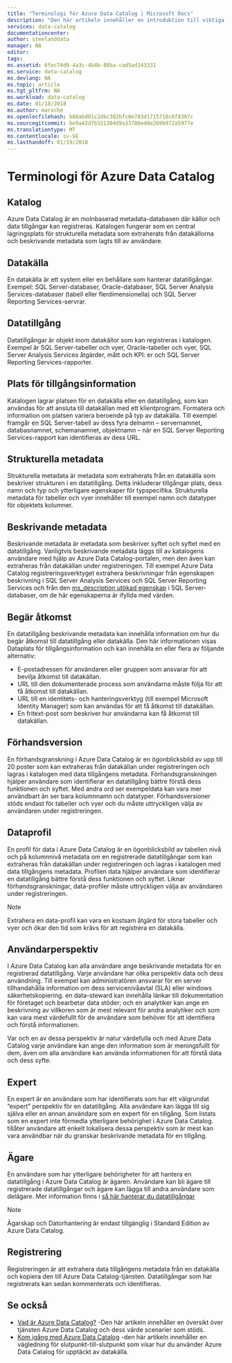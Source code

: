 ```yaml
---
title: "Terminologi för Azure Data Catalog | Microsoft Docs"
description: "Den här artikeln innehåller en introduktion till viktiga begrepp och termer som används i Azure Data Catalog-dokumentationen."
services: data-catalog
documentationcenter: 
author: steelanddata
manager: NA
editor: 
tags: 
ms.assetid: 6fec74d9-4a3c-4b4b-88ba-cad5ad143331
ms.service: data-catalog
ms.devlang: NA
ms.topic: article
ms.tgt_pltfrm: NA
ms.workload: data-catalog
ms.date: 01/18/2018
ms.author: maroche
ms.openlocfilehash: b88abd01c2dbc302bfc0e783d1715710c6f8397c
ms.sourcegitcommit: be9a42d7b321304d9a33786ed8e2b9b972a5977e
ms.translationtype: MT
ms.contentlocale: sv-SE
ms.lasthandoff: 01/19/2018
---
```

# <a name="azure-data-catalog-terminology"></a>Terminologi för Azure Data Catalog
## <a name="catalog"></a>Katalog
Azure Data Catalog är en molnbaserad metadata-databasen där källor och data tillgångar kan registreras. Katalogen fungerar som en central lagringsplats för strukturella metadata som extraherats från datakällorna och beskrivande metadata som lagts till av användare.

## <a name="data-source"></a>Datakälla
En datakälla är ett system eller en behållare som hanterar datatillgångar. Exempel: SQL Server-databaser, Oracle-databaser, SQL Server Analysis Services-databaser (tabell eller flerdimensionella) och SQL Server Reporting Services-servrar.

## <a name="data-asset"></a>Datatillgång
Datatillgångar är objekt inom datakällor som kan registreras i katalogen. Exempel är SQL Server-tabeller och vyer, Oracle-tabeller och vyer, SQL Server Analysis Services åtgärder, mått och KPI: er och SQL Server Reporting Services-rapporter.

## <a name="data-asset-location"></a>Plats för tillgångsinformation
Katalogen lagrar platsen för en datakälla eller en datatillgång, som kan användas för att ansluta till datakällan med ett klientprogram. Formatera och information om platsen variera beroende på typ av datakälla. Till exempel framgår en SQL Server-tabell av dess fyra delnamn – servernamnet, databasnamnet, schemanamnet, objektnamn – när en SQL Server Reporting Services-rapport kan identifieras av dess URL.

## <a name="structural-metadata"></a>Strukturella metadata
Strukturella metadata är metadata som extraherats från en datakälla som beskriver strukturen i en datatillgång. Detta inkluderar tillgångar plats, dess namn och typ och ytterligare egenskaper för typspecifika. Strukturella metadata för tabeller och vyer innehåller till exempel namn och datatyper för objektets kolumner.

## <a name="descriptive-metadata"></a>Beskrivande metadata
Beskrivande metadata är metadata som beskriver syftet och syftet med en datatillgång. Vanligtvis beskrivande metadata läggs till av katalogens användare med hjälp av Azure Data Catalog-portalen, men den även kan extraheras från datakällan under registreringen. Till exempel Azure Data Catalog registreringsverktyget extrahera beskrivningar från egenskapen beskrivning i SQL Server Analysis Services och SQL Server Reporting Services och från den [ms_description utökad egenskap](https://technet.microsoft.com/library/ms190243.aspx) i SQL Server-databaser, om de här egenskaperna är ifyllda med värden.

## <a name="request-access"></a>Begär åtkomst
En datatillgång beskrivande metadata kan innehålla information om hur du begär åtkomst till datatillgång eller datakälla. Den här informationen visas Dataplats för tillgångsinformation och kan innehålla en eller flera av följande alternativ:

* E-postadressen för användaren eller gruppen som ansvarar för att bevilja åtkomst till datakällan.
* URL till den dokumenterade process som användarna måste följa för att få åtkomst till datakällan.
* URL till en identitets- och hanteringsverktyg (till exempel Microsoft Identity Manager) som kan användas för att få åtkomst till datakällan.
* En fritext-post som beskriver hur användarna kan få åtkomst till datakällan.

## <a name="preview"></a>Förhandsversion
En förhandsgranskning i Azure Data Catalog är en ögonblicksbild av upp till 20 poster som kan extraheras från datakällan under registreringen och lagras i katalogen med data tillgångens metadata. Förhandsgranskningen hjälper användare som identifierar en datatillgång bättre förstå dess funktionen och syftet. Med andra ord ser exempeldata kan vara mer användbart än ser bara kolumnnamn och datatyper.
Förhandsversioner stöds endast för tabeller och vyer och du måste uttryckligen välja av användaren under registreringen.

## <a name="data-profile"></a>Dataprofil
En profil för data i Azure Data Catalog är en ögonblicksbild av tabellen nivå och på kolumnnivå metadata om en registrerade datatillgångar som kan extraheras från datakällan under registreringen och lagras i katalogen med data tillgångens metadata. Profilen data hjälper användare som identifierar en datatillgång bättre förstå dess funktionen och syftet. Liknar förhandsgranskningar, data-profiler måste uttryckligen välja av användaren under registreringen.

> [!NOTE]
> Extrahera en data-profil kan vara en kostsam åtgärd för stora tabeller och vyer och ökar den tid som krävs för att registrera en datakälla.
>
>

## <a name="user-perspective"></a>Användarperspektiv
I Azure Data Catalog kan alla användare ange beskrivande metadata för en registrerad datatillgång. Varje användare har olika perspektiv data och dess användning. Till exempel kan administratören ansvarar för en server tillhandahålla information om dess servicenivåavtal (SLA) eller windows säkerhetskopiering. en data-steward kan innehålla länkar till dokumentation för företaget och bearbetar data stöder; och en analytiker kan ange en beskrivning av villkoren som är mest relevant för andra analytiker och som kan vara mest värdefullt för de användare som behöver för att identifiera och förstå informationen.

Var och en av dessa perspektiv är natur värdefulla och med Azure Data Catalog varje användare kan ange den information som är meningsfullt för dem, även om alla användare kan använda informationen för att förstå data och dess syfte.

## <a name="expert"></a>Expert
En expert är en användare som har identifierats som har ett välgrundat ”expert” perspektiv för en datatillgång. Alla användare kan lägga till sig själva eller en annan användare som en expert för en tillgång. Som listats som en expert inte förmedla ytterligare behörighet i Azure Data Catalog. tillåter användare att enkelt lokalisera dessa perspektiv som är mest kan vara användbar när du granskar beskrivande metadata för en tillgång.

## <a name="owner"></a>Ägare
En användare som har ytterligare behörigheter för att hantera en datatillgång i Azure Data Catalog är ägaren. Användare kan bli ägare till registrerade datatillgångar och ägare kan lägga till andra användare som delägare. Mer information finns i [så här hanterar du datatillgångar](data-catalog-how-to-manage.md)  

> [!NOTE]
> Ägarskap och Datorhantering är endast tillgänglig i Standard Edition av Azure Data Catalog.
>
>

## <a name="registration"></a>Registrering
Registreringen är att extrahera data tillgångens metadata från en datakälla och kopiera den till Azure Data Catalog-tjänsten. Datatillgångar som har registrerats kan sedan kommenterats och identifieras.

## <a name="see-also"></a>Se också
* [Vad är Azure Data Catalog?](data-catalog-what-is-data-catalog.md) -Den här artikeln innehåller en översikt över tjänsten Azure Data Catalog och dess värde scenarier som stöds.
* [Kom igång med Azure Data Catalog](data-catalog-get-started.md) -den här artikeln innehåller en vägledning för slutpunkt-till-slutpunkt som visar hur du använder Azure Data Catalog för upptäckt av datakälla.  
